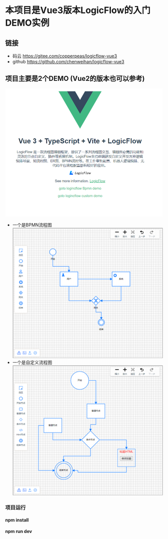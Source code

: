 # 本项目是Vue3版本LogicFlow的入门DEMO实例

## 链接
- 码云 https://gitee.com/copperpeas/logicflow-vue3
- github https://github.com/chenweihan/logicflow-vue3

## 项目主要是2个DEMO (Vue2的版本也可以参考)

![图片不可见，可点击码云的链接](./public/1.png)
* 一个是BPMN流程图
![图片不可见，可点击码云的链接](./public/2.png)
* 一个是自定义流程图
![图片不可见，可点击码云的链接](./public/3.png)


### 项目运行

#### npm install
#### npm run dev
